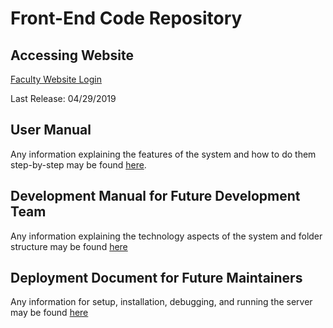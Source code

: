 # Front-End Code Repository

## Accessing Website
[Faculty Website Login](http://icba.us-east-2.elasticbeanstalk.com/accounts/login/?next=/faculty/)

Last Release: 04/29/2019

## User Manual
Any information explaining the features of the system and how to do them step-by-step may be found [here](https://github.com/Tebbee/In-Class-Behavior-Analyzer-FrontEnd/blob/master/User%20Manual/Faculty%20Site%20User%20Manual.md).

## Development Manual for Future Development Team
Any information explaining the technology aspects of the system and folder structure may be found [here](https://github.com/KarlMarx4701/In-Class-Behavior-Analyzer-Backend/blob/master/Documentation/DEVELOPMENT_MANUAL.md)

## Deployment Document for Future Maintainers
Any information for setup, installation, debugging, and running the server may be found [here](https://github.com/KarlMarx4701/In-Class-Behavior-Analyzer-Backend/blob/master/Documentation/USER_MANUAL.md)
